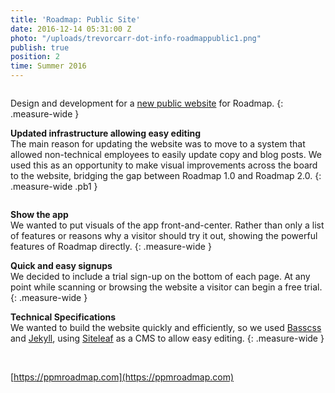 ```yaml
---
title: 'Roadmap: Public Site'
date: 2016-12-14 05:31:00 Z
photo: "/uploads/trevorcarr-dot-info-roadmappublic1.png"
publish: true
position: 2
time: Summer 2016
---
```


<img ix-path="trevorcarr-dot-info-roadmappublic1.png"
     sizes="100vw" />

Design and development for a <span class="link dim out">[new public website](https://ppmroadmap.com)</span> for Roadmap.
{: .measure-wide }

**Updated infrastructure allowing easy editing**
<br>
The main reason for updating the website was to move to a system that allowed non-technical employees to easily update copy and blog posts. We used this as an opportunity to make visual improvements across the board to the website, bridging the gap between Roadmap 1.0 and Roadmap 2.0.
{: .measure-wide .pb1 }

<img ix-path="trevorcarr-dot-info-roadmappublic2.png"
     sizes="100vw" />

**Show the app**
<br>
We wanted to put visuals of the app front-and-center. Rather than only a list of features or reasons why a visitor should try it out, showing the powerful features of Roadmap directly.
{: .measure-wide }

**Quick and easy signups**
<br>
We decided to include a trial sign-up on the bottom of each page. At any point while scanning or browsing the website a visitor can begin a free trial.
{: .measure-wide }

**Technical Specifications**
<br>
We wanted to build the website quickly and efficiently, so we used <span class="link dim out">[Basscss](http://basscss.com/)</span> and <span class="link dim out">[Jekyll](https://jekyllrb.com/)</span>, using <span class="link dim out">[Siteleaf](https://www.siteleaf.com/)</span> as a CMS to allow easy editing.
{: .measure-wide }

<img ix-path="trevorcarr-dot-info-roadmappublic4.png"
     sizes="100vw" />
 <img ix-path="trevorcarr-dot-info-roadmappublic3.png"
      sizes="100vw" />


<span class="link dim out">[https://ppmroadmap.com](https://ppmroadmap.com)</span>
